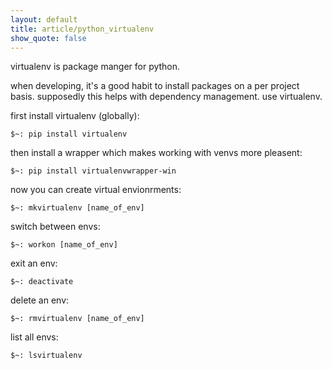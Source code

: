 ```yaml
---
layout: default
title: article/python_virtualenv
show_quote: false
---
```


virtualenv is package manger for python.


when developing, it's a good habit to install packages
on a per project basis. supposedly this helps with
dependency management. use virtualenv.


first install virtualenv (globally):

    $~: pip install virtualenv

then install a wrapper which makes working with venvs more pleasent:

    $~: pip install virtualenvwrapper-win

now you can create virtual envionrments:

    $~: mkvirtualenv [name_of_env]

switch between envs:

    $~: workon [name_of_env]

exit an env:

    $~: deactivate

delete an env:

    $~: rmvirtualenv [name_of_env]

list all envs:

    $~: lsvirtualenv
